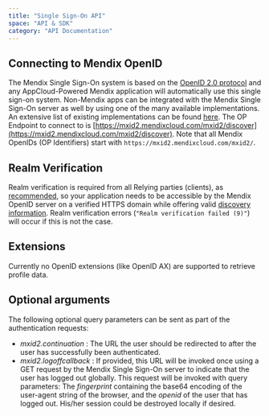 ```yaml
---
title: "Single Sign-On API"
space: "API & SDK"
category: "API Documentation"
---
```



## Connecting to Mendix OpenID

The Mendix Single Sign-On system is based on the [OpenID 2.0 protocol](http://openid.net/specs/openid-authentication-2_0.html) and any AppCloud-Powered Mendix application will automatically use this single sign-on system. Non-Mendix apps can be integrated with the Mendix Single Sign-On server as well by using one of the many available implementations. An extensive list of existing implementations can be found [here](http://openid.net/developers/libraries/obsolete/). The OP Endpoint to connect to is [https://mxid2.mendixcloud.com/mxid2/discover](https://mxid2.mendixcloud.com/mxid2/discover). Note that all Mendix OpenIDs (OP Identifiers) start with `https://mxid2.mendixcloud.com/mxid2/`.

## Realm Verification

Realm verification is required from all Relying parties (clients), as [recommended](http://openid.net/specs/openid-authentication-2_0.html#rp_discovery), so your application needs to be accessible by the Mendix OpenID server on a verified HTTPS domain while offering valid [discovery information](http://openid.net/specs/openid-authentication-2_0.html#rp_discovery). Realm verification errors (`"Realm verification failed (9)"`) will occur if this is not the case.

## Extensions

Currently no OpenID extensions (like OpenID AX) are supported to retrieve profile data.

## Optional arguments

The following optional query parameters can be sent as part of the authentication requests:

*   _mxid2.continuation_ : The URL the user should be redirected to after the user has successfully been authenticated.
*   _mxid2.logoffcallback_ : If provided, this URL will be invoked once using a GET request by the Mendix Single Sign-On server to indicate that the user has logged out globally. This request will be invoked with query parameters: The _fingerprint_ containing the base64 encoding of the user-agent string of the browser, and the _openid_ of the user that has logged out. His/her session could be destroyed locally if desired.
